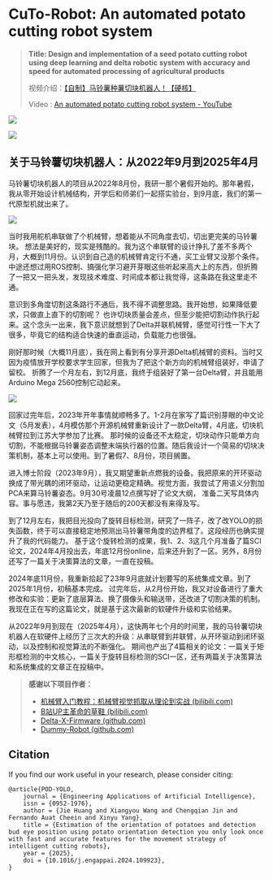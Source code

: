 # CuTo-Robot: An automated potato cutting robot system
> **Title: Design and implementation of a seed potato cutting robot using deep learning and delta robotic system with accuracy and speed for automated processing of agricultural products**
>
> 视频介绍：[【自制】马铃薯种薯切块机器人！【硬核】](https://youtu.be/niPWDtM_0C8)
>
> Video : [An automated potato cutting robot system - YouTube](https://youtu.be/niPWDtM_0C8)

![](Docs/1.CuTo-Robot.png)

![](Docs/2.Delta.png)


 ## 关于马铃薯切块机器人：从2022年9月到2025年4月

马铃薯切块机器人的项目从2022年8月份，我研一那个暑假开始的。那年暑假，我从零开始设计机械结构，开学后和师弟们一起搭实验台，到9月底，我们的第一代原型机就出来了。

![](Docs/2.Delta.png)

当时我用舵机串联做了个机械臂，想着能从不同角度去切，切出更完美的马铃薯块。
想法是美好的，现实是残酷的。我为这个串联臂的设计挣扎了差不多两个月，大概到11月份。认识到自己造的机械臂肯定行不通，买工业臂又没那个条件。
中途还想过用ROS控制、搞强化学习避开芽眼这些听起来高大上的东西，但折腾了一把又一把头发，发现技术难度、时间成本都让我觉得，这条路在我这里走不通。

意识到多角度切割这条路行不通后，我不得不调整思路。我开始想，如果降低要求，只做直上直下的切割呢？
也许切块质量会差点，但至少能把切割动作执行起来。这个念头一出来，我下意识就想到了Delta并联机械臂，感觉可行性一下大了很多，毕竟它的结构适合快速的垂直运动，负载能力也很强。

刚好那时候（大概11月底），我在网上看到有分享开源Delta机械臂的资料。当时又因为疫情放开学校要求学生回家，但我为了把这个新方向的机械臂组装好，申请了留校。
折腾了一个月左右，到12月底，我终于组装好了第一台Delta臂，并且能用Arduino Mega 2560控制它动起来。

![](Docs/2.Delta.png)

回家过完年后，2023年开年事情就顺畅多了。1-2月在家写了篇识别芽眼的中文论文（5月发表），4月模仿那个开源机械臂重新设计了一款Delta臂，4月底，切块机械臂拉到江苏大学参加了比赛。
那时候的设备还不太稳定，切块动作只能单方向切割，不能根据马铃薯姿态调整末端执行器的位置。随后我设计一个简易的切块决策机制，基本上可以使用。到了暑假7、8月份，项目搁置。

进入博士阶段（2023年9月），我又期望重新点燃我的设备。我把原来的开环驱动换成了带光耦的闭环驱动，让运动更稳定精确。视觉方面，我尝试了用语义分割加PCA来算马铃薯姿态。9月30号凌晨12点撰写好了论文大纲，
准备二天写具体内容。事与愿违，我第2天乃至于随后的200天都没有来得及写。

到了12月左右，我把目光投向了旋转目标检测，研究了一阵子，改了改YOLO的损失函数，终于可以直接稳定地预测出马铃薯带角度的边界框了。这段经历也确实提升了我的代码能力。
基于这个旋转检测的成果，我1、2、3这几个月准备了篇SCI论文，2024年4月投出去，年底12月份online，后来还升到了一区。另外，8月份还写了一篇关于决策算法的文章，一直在投稿。

2024年底11月份，我重新拾起了23年9月底就计划要写的系统集成文章。到了2025年1月份，初稿基本完成。
过完年后，从2月份开始，我又对设备进行了重大修改和实验：更新了底层算法、换了摄像头和输送带，还改进了切割决策的机制。我现在正在写的这篇论文，就是基于这次最新的软硬件升级和实验结果。

从2022年9月到现在（2025年4月），这快两年七个月的时间里，我的马铃薯切块机器人在软硬件上经历了三次大的升级：从串联臂到并联臂，从开环驱动到闭环驱动，以及控制和视觉算法的不断强化。
期间也产出了4篇相关的论文：一篇关于矩形框检测的中文核心，一篇关于旋转目标检测的SCI一区，还有两篇关于决策算法和系统集成的文章正在投稿中。


> **感谢以下项目作者：**
>
> * [机械臂入门教程：机械臂视觉抓取从理论到实战 (bilibili.com)](https://www.bilibili.com/video/BV1zP4y1S7yy)
> * [B站UP主革命的草鞋 (bilibili.com)](https://www.bilibili.com/video/BV18S4y1A76F)
> * [Delta-X-Firmware (github.com)](https://github.com/deltaxrobot/Delta-X-Firmware)
> * [Dummy-Robot (github.com)](https://github.com/peng-zhihui/Dummy-Robot)


## Citation
If you find our work useful in your research, please consider citing:
```
@article{POD-YOLO,
    journal = {Engineering Applications of Artificial Intelligence},
    issn = {0952-1976},
    author = {Jie Huang and Xiangyou Wang and Chengqian Jin and Fernando Auat Cheein and Xinyu Yang},
    title = {Estimation of the orientation of potatoes and detection bud eye position using potato orientation detection you only look once with fast and accurate features for the movement strategy of intelligent cutting robots},
    year = {2025},
    doi = {10.1016/j.engappai.2024.109923},
}
```